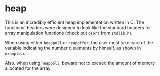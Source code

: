 heap
====

This is an incredibly efficient heap implementation written in C. The functions' headers were designed to look like the standard headers for array manipulation functions (check out `qsort` from `stdlib.h`).

When using either `heappoll` or `heapoffer`, the user must take care of the variable indicating the number o elements by himself, as shown in `example.c`.

Also, when using `heappoll`, beware not to exceed the amount of memory allocated for the array.
